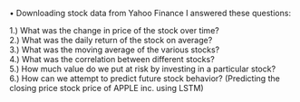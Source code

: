 
• Downloading stock data from Yahoo Finance I answered these questions: 

1.) What was the change in price of the stock over time?             
2.) What was the daily return of the stock on average?             
3.) What was the moving average of the various stocks?             
4.) What was the correlation between different stocks?            
5.) How much value do we put at risk by investing in a particular stock?           
6.) How can we attempt to predict future stock behavior? (Predicting the closing price stock price of APPLE inc. using LSTM)    
